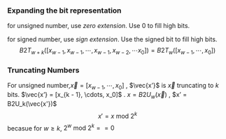 ### Expanding the bit representation

for unsigned number, use *zero extension*. Use 0 to fill high bits.

for signed number, use *sign extension*. Use the signed bit to fill high bits.
$$
B2T_{w+k}([x_{w-1}, x_{w- 1}, \cdots, x_{w - 1}, x_{w-2},\cdots x_0]) = B2T_{w}([x_{w - 1}, \cdots,x_{0}])
$$


### Truncating Numbers

For unsigned number,$\vec{x} = [x_{w - 1},\cdots, x_{0}]$ , $\vec{x’}$ is  $\vec{x}$ truncating to $k$ bits. $\vec{x’} = [x_{k - 1}, \cdots, x_0]$ . $x = B2U_w(\vec{x})$ , $x’ = B2U_k(\vec{x'})$
$$
x' = x\ \text{mod}\ 2^k
$$
becasue for $w\ge k$,  $2^{w} \ \text{mod}\ 2^{k} == 0$
